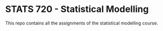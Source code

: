 # STATS 720 - Statistical Modelling

This repo contains all the assignments of the statistical modelling course.

